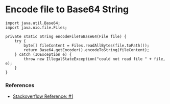 # Encode file to Base64 String

```
import java.util.Base64;
import java.nio.file.Files;

private static String encodeFileToBase64(File file) {
    try {
        byte[] fileContent = Files.readAllBytes(file.toPath());
        return Base64.getEncoder().encodeToString(fileContent);
    } catch (IOException e) {
        throw new IllegalStateException("could not read file " + file, e);
    }
}
```

### References

* [Stackoverflow Reference: #1](https://stackoverflow.com/questions/37066216/java-encode-file-to-base64-string-to-match-with-other-encoded-string)
